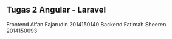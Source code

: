 
Tugas 2 Angular - Laravel
------------------------------------
Frontend Alfan Fajarudin 2014150140
Backend  Fatimah Sheeren 2014150093
